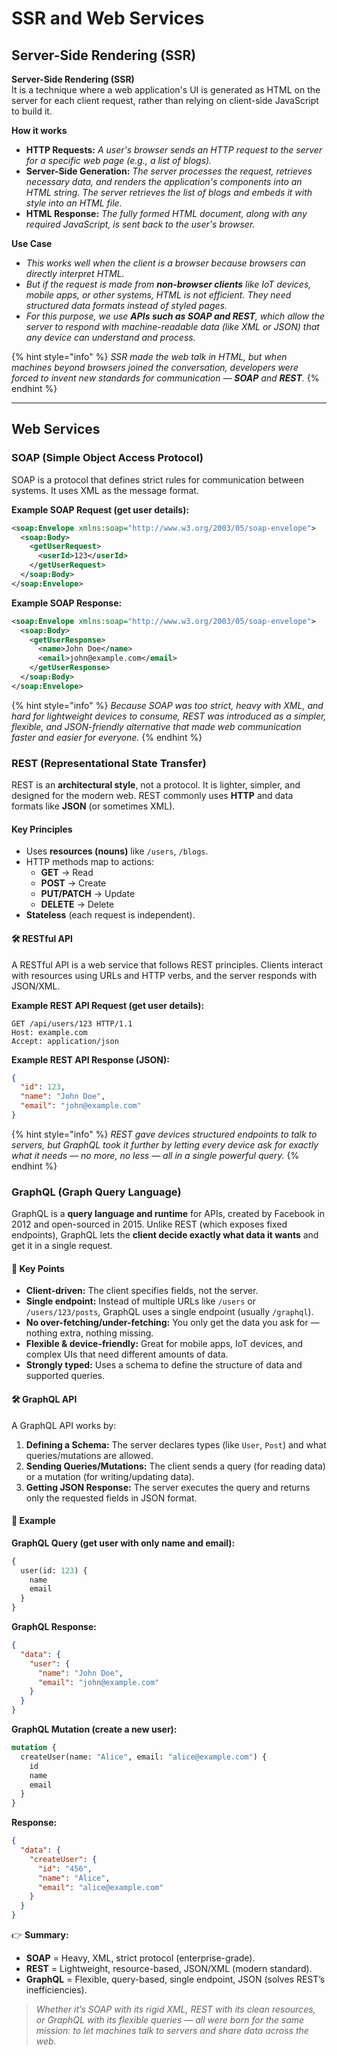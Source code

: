 # SSR and Web Services

## Server-Side Rendering (SSR)

**Server-Side Rendering (SSR)**\
It is a technique where a web application's UI is generated as HTML on the server for each client request, rather than relying on client-side JavaScript to build it.

**How it works**

* **HTTP Requests:** _A user's browser sends an HTTP request to the server for a specific web page (e.g., a list of blogs)._
* **Server-Side Generation:** _The server processes the request, retrieves necessary data, and renders the application's components into an HTML string. The server retrieves the list of blogs and embeds it with style into an HTML file._
* **HTML Response:** _The fully formed HTML document, along with any required JavaScript, is sent back to the user's browser._

**Use Case**

* _This works well when the client is a browser because browsers can directly interpret HTML._
* _But if the request is made from **non-browser clients** like IoT devices, mobile apps, or other systems, HTML is not efficient. They need structured data formats instead of styled pages._
* _For this purpose, we use **APIs such as SOAP and REST**, which allow the server to respond with machine-readable data (like XML or JSON) that any device can understand and process._

{% hint style="info" %}
_SSR made the web talk in HTML, but when machines beyond browsers joined the conversation, developers were forced to invent new standards for communication — **SOAP** and **REST**._
{% endhint %}

***

## Web Services&#x20;

### SOAP (Simple Object Access Protocol)

SOAP is a protocol that defines strict rules for communication between systems. It uses XML as the message format.&#x20;

**Example SOAP Request (get user details):**

```xml
<soap:Envelope xmlns:soap="http://www.w3.org/2003/05/soap-envelope">
  <soap:Body>
    <getUserRequest>
      <userId>123</userId>
    </getUserRequest>
  </soap:Body>
</soap:Envelope>
```

**Example SOAP Response:**

```xml
<soap:Envelope xmlns:soap="http://www.w3.org/2003/05/soap-envelope">
  <soap:Body>
    <getUserResponse>
      <name>John Doe</name>
      <email>john@example.com</email>
    </getUserResponse>
  </soap:Body>
</soap:Envelope>
```

{% hint style="info" %}
_Because SOAP was too strict, heavy with XML, and hard for lightweight devices to consume, REST was introduced as a simpler, flexible, and JSON-friendly alternative that made web communication faster and easier for everyone._
{% endhint %}

### REST  (Representational State Transfer)

REST is an **architectural style**, not a protocol. It is lighter, simpler, and designed for the modern web. REST commonly uses **HTTP** and data formats like **JSON** (or sometimes XML).

#### **Key Principles**

* Uses **resources (nouns)** like `/users`, `/blogs`.
* HTTP methods map to actions:
  * **GET** → Read
  * **POST** → Create
  * **PUT/PATCH** → Update
  * **DELETE** → Delete
* **Stateless** (each request is independent).

#### **🛠 RESTful API**

A RESTful API is a web service that follows REST principles. Clients interact with resources using URLs and HTTP verbs, and the server responds with JSON/XML.

**Example REST API Request (get user details):**

```
GET /api/users/123 HTTP/1.1
Host: example.com
Accept: application/json
```

**Example REST API Response (JSON):**

```json
{
  "id": 123,
  "name": "John Doe",
  "email": "john@example.com"
}
```

{% hint style="info" %}
_REST gave devices structured endpoints to talk to servers, but GraphQL took it further by letting every device ask for exactly what it needs — no more, no less — all in a single powerful query._
{% endhint %}

### GraphQL (Graph Query Language)

GraphQL is a **query language and runtime** for APIs, created by Facebook in 2012 and open-sourced in 2015. Unlike REST (which exposes fixed endpoints), GraphQL lets the **client decide exactly what data it wants** and get it in a single request.

#### 🔑 Key Points

* **Client-driven:** The client specifies fields, not the server.
* **Single endpoint:** Instead of multiple URLs like `/users` or `/users/123/posts`, GraphQL uses a single endpoint (usually `/graphql`).
* **No over-fetching/under-fetching:** You only get the data you ask for — nothing extra, nothing missing.
* **Flexible & device-friendly:** Great for mobile apps, IoT devices, and complex UIs that need different amounts of data.
* **Strongly typed:** Uses a schema to define the structure of data and supported queries.

#### 🛠 GraphQL API

A GraphQL API works by:

1. **Defining a Schema:** The server declares types (like `User`, `Post`) and what queries/mutations are allowed.
2. **Sending Queries/Mutations:** The client sends a query (for reading data) or a mutation (for writing/updating data).
3. **Getting JSON Response:** The server executes the query and returns only the requested fields in JSON format.

#### 📖 Example

**GraphQL Query (get user with only name and email):**

```graphql
{
  user(id: 123) {
    name
    email
  }
}
```

**GraphQL Response:**

```json
{
  "data": {
    "user": {
      "name": "John Doe",
      "email": "john@example.com"
    }
  }
}
```

**GraphQL Mutation (create a new user):**

```graphql
mutation {
  createUser(name: "Alice", email: "alice@example.com") {
    id
    name
    email
  }
}
```

**Response:**

```json
{
  "data": {
    "createUser": {
      "id": "456",
      "name": "Alice",
      "email": "alice@example.com"
    }
  }
}
```

👉 **Summary:**

* **SOAP** = Heavy, XML, strict protocol (enterprise-grade).
* **REST** = Lightweight, resource-based, JSON/XML (modern standard).
* **GraphQL** = Flexible, query-based, single endpoint, JSON (solves REST’s inefficiencies).

> _Whether it’s SOAP with its rigid XML, REST with its clean resources, or GraphQL with its flexible queries — all were born for the same mission: to let machines talk to servers and share data across the web._

